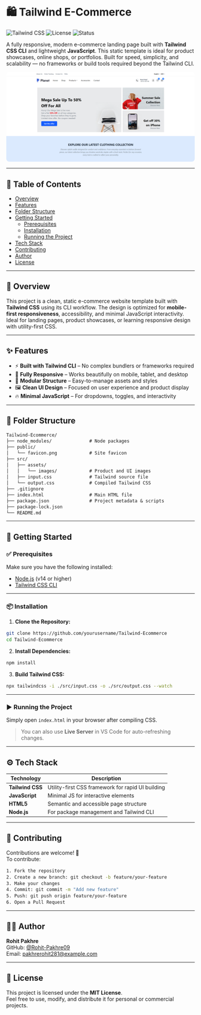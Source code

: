 # 🛍️ Tailwind E-Commerce

![Tailwind CSS](https://img.shields.io/badge/Tailwind_CSS-3.x-blue?logo=tailwindcss)
![License](https://img.shields.io/badge/License-MIT-green)
![Status](https://img.shields.io/badge/Status-Complete-brightgreen)

A fully responsive, modern e-commerce landing page built with **Tailwind CSS CLI** and lightweight **JavaScript**. This static template is ideal for product showcases, online shops, or portfolios. Built for speed, simplicity, and scalability — no frameworks or build tools required beyond the Tailwind CLI.

<img src="./src/assets/Tailwind E-commerce.png" alt="E-commerce Preview" style="max-width: 100%; border-radius: 8px;" />

---

## 📑 Table of Contents

- [Overview](#overview)
- [Features](#features)
- [Folder Structure](#folder-structure)
- [Getting Started](#getting-started)
  - [Prerequisites](#prerequisites)
  - [Installation](#installation)
  - [Running the Project](#running-the-project)
- [Tech Stack](#tech-stack)
- [Contributing](#contributing)
- [Author](#author)
- [License](#license)

---

## 🧩 Overview

This project is a clean, static e-commerce website template built with **Tailwind CSS** using its CLI workflow. The design is optimized for **mobile-first responsiveness**, accessibility, and minimal JavaScript interactivity. Ideal for landing pages, product showcases, or learning responsive design with utility-first CSS.

---

## ✨ Features

- ⚡ **Built with Tailwind CLI** – No complex bundlers or frameworks required
- 📱 **Fully Responsive** – Works beautifully on mobile, tablet, and desktop
- 🧩 **Modular Structure** – Easy-to-manage assets and styles
- 🖼️ **Clean UI Design** – Focused on user experience and product display
- 🔥 **Minimal JavaScript** – For dropdowns, toggles, and interactivity

---

## 📁 Folder Structure

```plaintext
Tailwind-Ecommerce/
├── node_modules/              # Node packages
├── public/
│   └── favicon.png            # Site favicon
├── src/
│   ├── assets/
│   │   └── images/            # Product and UI images
│   ├── input.css              # Tailwind source file
│   └── output.css             # Compiled Tailwind CSS
├── .gitignore
├── index.html                 # Main HTML file
├── package.json               # Project metadata & scripts
├── package-lock.json
└── README.md
```

---

## 🚀 Getting Started

### ✅ Prerequisites

Make sure you have the following installed:
- [Node.js](https://nodejs.org/en/) (v14 or higher)
- [Tailwind CSS CLI](https://tailwindcss.com/docs/installation)

---

### 📦 Installation

1. **Clone the Repository:**

```bash
git clone https://github.com/yourusername/Tailwind-Ecommerce
cd Tailwind-Ecommerce
```

2. **Install Dependencies:**

```bash
npm install
```

3. **Build Tailwind CSS:**

```bash
npx tailwindcss -i ./src/input.css -o ./src/output.css --watch
```

---

### ▶️ Running the Project

Simply open `index.html` in your browser after compiling CSS.

> You can also use **Live Server** in VS Code for auto-refreshing changes.

---

## ⚙️ Tech Stack

| Technology     | Description                                      |
|----------------|--------------------------------------------------|
| **Tailwind CSS** | Utility-first CSS framework for rapid UI building |
| **JavaScript**   | Minimal JS for interactive elements             |
| **HTML5**        | Semantic and accessible page structure          |
| **Node.js**      | For package management and Tailwind CLI         |

---

## 🤝 Contributing

Contributions are welcome! 🚀  
To contribute:

```bash
1. Fork the repository
2. Create a new branch: git checkout -b feature/your-feature
3. Make your changes
4. Commit: git commit -m "Add new feature"
5. Push: git push origin feature/your-feature
6. Open a Pull Request
```

---

## 👨‍💻 Author

**Rohit Pakhre**  
GitHub: [@Rohit-Pakhre09](https://github.com/Rohit-Pakhre09)  
Email: pakhrerohit281@example.com

---

## 📄 License

This project is licensed under the **MIT License**.  
Feel free to use, modify, and distribute it for personal or commercial projects.
